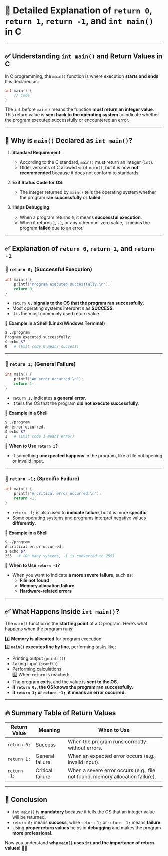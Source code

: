 # **📌 Detailed Explanation of `return 0`, `return 1`, `return -1`, and `int main()` in C**  

---

## **✅ Understanding `int main()` and Return Values in C**
In C programming, the `main()` function is where execution **starts and ends**. It is declared as:  
```c
int main() {
    // Code
}
```
The `int` before `main()` means the function **must return an integer value**. This return value is **sent back to the operating system** to indicate whether the program executed successfully or encountered an error.

---

## **📖 Why is `main()` Declared as `int main()`?**
1. **Standard Requirement**:  
   - According to the C standard, `main()` must return an integer (`int`).
   - Older versions of C allowed `void main()`, but it is now **not recommended** because it does not conform to standards.

2. **Exit Status Code for OS**:  
   - The integer returned by `main()` tells the operating system whether the program **ran successfully** or **failed**.

3. **Helps Debugging**:  
   - When a program returns `0`, it means **successful execution**.  
   - When it returns `1`, `-1`, or any other non-zero value, it means the program **failed** due to an error.

---

## **✅ Explanation of `return 0`, `return 1`, and `return -1`**
### **🔹 `return 0;` (Successful Execution)**
```c
int main() {
    printf("Program executed successfully.\n");
    return 0;
}
```
- `return 0;` **signals to the OS that the program ran successfully**.
- Most operating systems interpret `0` as **SUCCESS**.
- It is the most commonly used return value.

📌 **Example in a Shell (Linux/Windows Terminal)**
```bash
$ ./program
Program executed successfully.
$ echo $?
0   # (Exit code 0 means success)
```

---

### **🔹 `return 1;` (General Failure)**
```c
int main() {
    printf("An error occurred.\n");
    return 1;
}
```
- `return 1;` indicates **a general error**.
- It tells the OS that the program **did not execute successfully**.

📌 **Example in a Shell**
```bash
$ ./program
An error occurred.
$ echo $?
1   # (Exit code 1 means error)
```

📌 **When to Use `return 1`?**
- If something **unexpected happens** in the program, like a file not opening or invalid input.

---

### **🔹 `return -1;` (Specific Failure)**
```c
int main() {
    printf("A critical error occurred.\n");
    return -1;
}
```
- `return -1;` is also used to **indicate failure**, but it is more **specific**.
- Some operating systems and programs interpret negative values **differently**.

📌 **Example in a Shell**
```bash
$ ./program
A critical error occurred.
$ echo $?
255   # (On many systems, -1 is converted to 255)
```

📌 **When to Use `return -1`?**
- When you want to indicate **a more severe failure**, such as:
  - **File not found**
  - **Memory allocation failure**
  - **Hardware-related errors**

---

## **✅ What Happens Inside `int main()`?**
The `main()` function is the **starting point** of a C program. Here’s what happens when the program runs:

1️⃣ **Memory is allocated** for program execution.  
2️⃣ **`main()` executes line by line**, performing tasks like:
   - Printing output (`printf()`)
   - Taking input (`scanf()`)
   - Performing calculations  
3️⃣ When `return` is reached:
   - The program **exits**, and the value is **sent to the OS**.
   - **If `return 0;`, the OS knows the program ran successfully.**
   - **If `return 1;` or `return -1;`, it means an error occurred.**

---

## **🔥 Summary Table of Return Values**
| Return Value | Meaning | When to Use |
|-------------|---------|-------------|
| `return 0;` | Success | When the program runs correctly without errors. |
| `return 1;` | General failure | When an expected error occurs (e.g., invalid input). |
| `return -1;` | Critical failure | When a severe error occurs (e.g., file not found, memory allocation failure). |

---

## **🚀 Conclusion**
- `int main()` is **mandatory** because it tells the OS that an integer value will be returned.
- `return 0;` means **success**, while `return 1;` or `return -1;` means **failure**.
- Using **proper return values** helps in **debugging** and makes the program **more professional**.

Now you understand **why `main()` uses `int` and the importance of return values**! 🎯🚀
